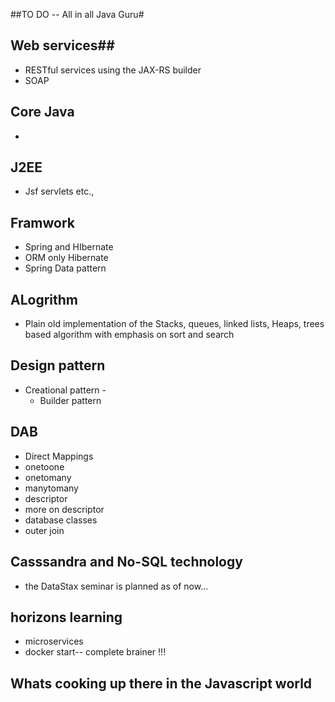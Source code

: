 ##TO DO -- All in all Java Guru#


## Web services##
- RESTful services using the JAX-RS builder
- SOAP 


## Core Java ##
-  

## J2EE ##
- Jsf servlets etc.,
## Framwork ##

- Spring and HIbernate
- ORM only Hibernate
- Spring Data pattern

 
## ALogrithm ##

- Plain old implementation of the Stacks, queues, linked lists, Heaps, trees based algorithm with emphasis on sort and search


## Design pattern

- Creational pattern - 
	- Builder pattern


## DAB ##

- Direct Mappings
- onetoone
- onetomany
- manytomany
- descriptor
- more on descriptor 
- database classes 
- outer join

## Casssandra and No-SQL technology ##
- the DataStax seminar is planned as of now...


## horizons learning ##
- microservices
- docker start-- complete brainer !!!

## Whats cooking up there in the Javascript world ##


